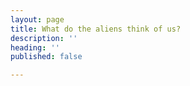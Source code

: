 ```yaml
---
layout: page
title: What do the aliens think of us?
description: ''
heading: ''
published: false

---
```

